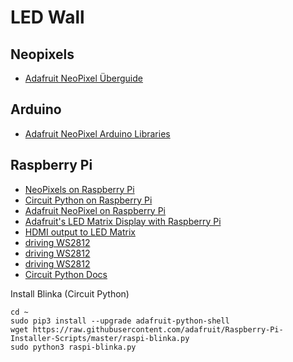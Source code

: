 # LED Wall

## Neopixels
- [Adafruit NeoPixel Überguide](https://learn.adafruit.com/adafruit-neopixel-uberguide)

## Arduino
- [Adafruit NeoPixel Arduino Libraries](https://learn.adafruit.com/adafruit-neopixel-uberguide/arduino-library-installation)

## Raspberry Pi
- [NeoPixels on Raspberry Pi](https://learn.adafruit.com/neopixels-on-raspberry-pi)
- [Circuit Python on Raspberry Pi](https://learn.adafruit.com/circuitpython-on-raspberrypi-linux/installing-circuitpython-on-raspberry-pi)
- [Adafruit NeoPixel on Raspberry Pi](https://learn.adafruit.com/adafruit-neopixel-uberguide/python-circuitpython)
- [Adafruit's LED Matrix Display with Raspberry Pi](https://learn.adafruit.com/raspberry-pi-led-matrix-display)
- [HDMI output to LED Matrix](https://github.com/adafruit/rpi-fb-matrix)
- [driving WS2812](https://github.com/626Pilot/RaspberryPi-NeoPixel-WS2812)
- [driving WS2812](https://github.com/jazzycamel/ws28128-rpi)
- [driving WS2812](https://github.com/jgarff/rpi_ws281x)
- [Circuit Python Docs](https://circuitpython.readthedocs.io/projects/neopixel/en/latest/)

Install Blinka (Circuit Python)
```
cd ~
sudo pip3 install --upgrade adafruit-python-shell
wget https://raw.githubusercontent.com/adafruit/Raspberry-Pi-Installer-Scripts/master/raspi-blinka.py
sudo python3 raspi-blinka.py
```

